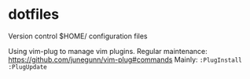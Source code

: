 # dotfiles
Version control $HOME/ configuration files

Using vim-plug to manage vim plugins. Regular maintenance: https://github.com/junegunn/vim-plug#commands
Mainly:
`:PlugInstall`
`:PlugUpdate`

